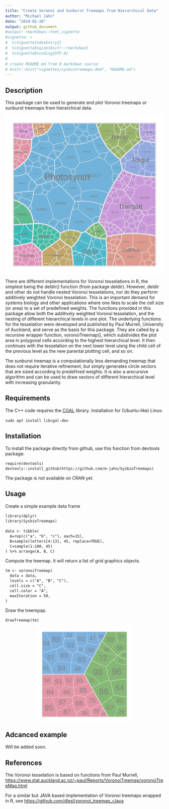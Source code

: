 ```yaml
---
title: "Create Voronoi and Sunburst Treemaps from Hierarchical Data"
author: "Michael Jahn"
date: "2019-02-20"
output: github_document
#output: rmarkdown::html_vignette
#vignette: >
#  %\VignetteIndexEntry{}
#  %\VignetteEngine{knitr::rmarkdown}
#  %\VignetteEncoding{UTF-8}
#
# create README.md from R markdown source:
# knitr::knit("vignettes/sysbiotreemaps.Rmd", "README.md")
---
```





## Description

This package can be used to generate and plot Voronoi treemaps or
sunburst treemaps from hierarchical data. 

<img src="vignettes/tm.png" title="plot of chunk unnamed-chunk-1" alt="plot of chunk unnamed-chunk-1" width="600px" style="display: block; margin: auto;" />

There are different implementations for
Voronoi tesselations in R, the simplest being the deldir() function (from package deldir). However, deldir and other do not handle nested Voronoi tesselations, nor do they perform additively weighted Voronoi tesselation. This is an important demand for systems biology and other applications where one likes to scale the cell size (or area) to a set of predefined weights. The functions provided in this package allow both the additively weighted Voronoi tesselation, and the nesting of different hierarchical levels in one plot. The underlying functions for the tesselation
were developed and published by Paul Murrell, University of Auckland, and serve as the basis for this package. They are called by a recursive wrapper function, voronoiTreemap(), which subdivides the plot area in polygonal cells according to the highest hierarchical level.  It then continues with the tesselation on the next lower level uisng the child cell of the previous level as the new parental plotting cell, and so on. 

The sunburst treemap is a computationally less demanding treemap that does not require iterative refinement, but simply generates circle sectors that are sized according to predefined weights. It is also a arecursive algorithm and can be used to draw sectors of different hierarchical level with increasing granularity.

## Requirements

The C++ code requires the [CGAL](https://www.cgal.org/download.html) library.
Installation for (Ubuntu-like) Linux:

`sudo apt install libcgal-dev`

## Installation

To install the package directly from github, use this function from devtools package:

```
require(devtools)
devtools::install_github(https://github.com/m-jahn/SysbioTreemaps)
```
The package is not available on CRAN yet. 

## Usage

Create a simple example data frame

```
library(dplyr)
library(SysbioTreemaps)

data <- tibble(
  A=rep(c("a", "b", "c"), each=15),
  B=sample(letters[4:13], 45, replace=TRUE),
  C=sample(1:100, 45)
) %>% arrange(A, B, C)
```

Compute the treemap. It will return a list of grid graphics objects.

```
tm <- voronoiTreemap(
  data = data,
  levels = c("A", "B", "C"),
  cell.size = "C",
  cell.color = "A",
  maxIteration = 50,
)
```
Draw the treempap.

```
drawTreemap(tm)
```

<img src="vignettes/tm_small.png" title="plot of chunk unnamed-chunk-2" alt="plot of chunk unnamed-chunk-2" width="300px" style="display: block; margin: auto;" />

## Adcanced example

Will be added soon.

## References

The Voronoi tesselation is based on functions from Paul Murrell, https://www.stat.auckland.ac.nz/~paul/Reports/VoronoiTreemap/voronoiTreeMap.html

For a similar but JAVA based implementation of Voronoi treemaps wrapped in R, see https://github.com/dlesl/voronoi_treemap_rJava
